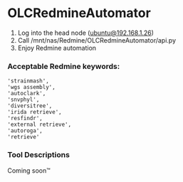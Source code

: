 # OLCRedmineAutomator

1. Log into the head node (ubuntu@192.168.1.26)
2. Call /mnt/nas/Redmine/OLCRedmineAutomator/api.py
3. Enjoy Redmine automation

### Acceptable Redmine keywords:
```
'strainmash',
'wgs assembly',
'autoclark',
'snvphyl',
'diversitree',
'irida retrieve',
'resfindr',
'external retrieve',
'autoroga',
'retrieve'
```

### Tool Descriptions
Coming soon™